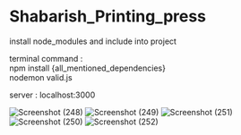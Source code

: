 # Shabarish_Printing_press

install node_modules and include into project     



terminal command :     
npm install {all_mentioned_dependencies}      
nodemon valid.js  

server : localhost:3000

![Screenshot (248)](https://github.com/vamshi1812/Shabarish_Printing_press/assets/115687019/2ba5ccc2-462a-4c2e-ae89-f2d87e32371e)
![Screenshot (249)](https://github.com/vamshi1812/Shabarish_Printing_press/assets/115687019/049e16ba-3579-4ca6-91f0-9b880facb33d)
![Screenshot (251)](https://github.com/vamshi1812/Shabarish_Printing_press/assets/115687019/0e45173f-0834-49d9-9c70-3a6250c91d29)
![Screenshot (250)](https://github.com/vamshi1812/Shabarish_Printing_press/assets/115687019/3ccffbef-a85e-4c26-ad25-49f7cb5d36fb)
![Screenshot (252)](https://github.com/vamshi1812/Shabarish_Printing_press/assets/115687019/163d2dd1-6a9a-47a8-a34e-d6c3686461eb)
